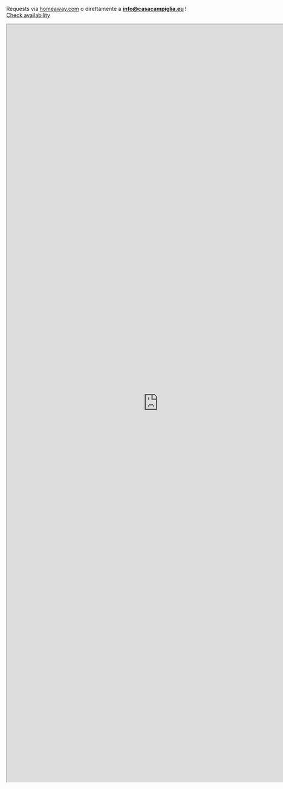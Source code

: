 Requests via <a href="https://www.homeaway.com/vacation-rental/p2391784">homeaway.com</a> o direttamente a <strong><a href="mailto:info@casacampiglia.eu">info@casacampiglia.eu </a></strong>!
<a href="https://www.homeaway.com/vacation-rental/p2391784#calendar">Check availability</a>
<center>
<iframe src="https://www.homeaway.com/vacation-rental/p2391784" width="800" height="2000"></iframe>
</center>
